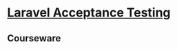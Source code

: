 # [Laravel Acceptance Testing](https://www.codecourse.com/lessons/laravel-acceptance-testing)

## Courseware
